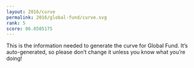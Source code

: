 ```yaml
---
layout: 2016/curve
permalink: 2016/global-fund/curve.svg
rank: 5
score: 86.8505175
---
```


This is the information needed to generate the curve for Global Fund. It’s
auto-generated, so please don’t change it unless you know what you’re
doing!
